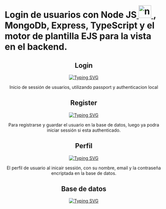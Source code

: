 # Login de usuarios con Node JS<a href="https://nodejs.org" target="_blank"> <img src="https://cdn.pixabay.com/photo/2015/04/23/17/41/node-js-736399_960_720.png" alt="nodejs" height="40"/> </a>, MongoDb, Express<iconify-icon icon="simple-icons:express" width="40"></iconify-icon>, TypeScript y el motor de plantilla EJS para la vista en el backend.

<div align="center">

## Login

[![Typing SVG](https://res.cloudinary.com/dafsjo7al/image/upload/v1668629298/login_d1ryhj.png)](https://git.io/typing-svg)

Inicio de sessión de usuarios, utilizando passport y authenticacion local

## Register

[![Typing SVG](https://res.cloudinary.com/dafsjo7al/image/upload/v1668629284/register_kemkrt.png)](https://git.io/typing-svg)

Para registrarse y guardar el usuario en la base de datos, luego ya podra iniciar sessión si esta authenticado.

## Perfil

[![Typing SVG](https://res.cloudinary.com/dafsjo7al/image/upload/v1668629284/profile_ogibqv.png)](https://git.io/typing-svg)

El perfil de usuario al inicair sessión, con su nombre, email y la contraseña encriptada en la base de datos.

## Base de datos

[![Typing SVG](https://res.cloudinary.com/dafsjo7al/image/upload/v1668630307/db_psvjsa.png)](https://git.io/typing-svg)

</div>
